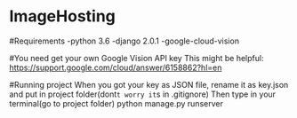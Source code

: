 # ImageHosting

#Requirements
-python 3.6
-django 2.0.1
-google-cloud-vision

#You need get your own Google Vision API key
This might be helpful: https://support.google.com/cloud/answer/6158862?hl=en

#Running project
When you got your key as JSON file, rename it as key.json and put in project folder(dont`t worry it`s in .gitignore)
Then type in your terminal(go to project folder) python manage.py runserver
